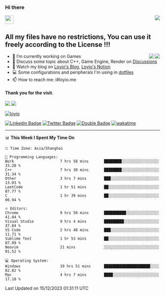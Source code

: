 <h3 align="left">Hi there</h3>
<img src='https://em-content.zobj.net/source/animated-noto-color-emoji/356/waving-hand_light-skin-tone_1f44b-1f3fb_1f3fb.gif' width='28' />
<a align="right" href="https://github.com/loyio/loyio/blob/master/STAR/README.md"><img align="right" src="https://img.shields.io/badge/LOYIO-STAR-green" /></a>

## All my files have no restrictions, You can use it freely according to the License !!!

<a href="https://github.com/loyio#gh-light-mode-only">
     <img align="right"  src="https://loy-readme.vercel.app/api/top-langs/?username=loyio&langs_count=6&hide=css,html,jupyter%20notebook" />
</a>

<a href="https://github.com/loyio#gh-dark-mode-only">
  <img align="right"  src="https://loy-readme.vercel.app/api/top-langs/?username=loyio&langs_count=6&theme=slateorange&hide=css,html,jupyter%20notebook" />
</a>



- 🔭 I’m currently working on Games
- 💬 Discuss some topic about C++, Game Engine, Render on [Discussions](https://github.com/loyio/loyio/discussions)
- 📔 Watch my blog on [Loyio's Blog](https://loyio.me), [Loyio's Notion](https://loyio.notion.site/loyio/Loyio-s-Dashboard-2f56bd29222a445ea9d9e8802a1ac83b)
- 💻 Some configurations and peripherals I'm using in [dotfiles](https://github.com/loyio/dotfiles)
- 📫 How to reach me: i#loyio.me


#### Thank you for the visit.
<img src="http://profile-counter.glitch.me/loyio/count.svg" />

<img src="https://loy-readme.vercel.app/api?username=loyio&show_icons=true&hide=stars&include_all_commits=true&hide_title=true&theme=slateorange" />

     

[![loyio](https://github-profile-trophy.vercel.app/?username=loyio&theme=onedark&column=4)](https://github.com/loyio)

[![Linkedin Badge](https://img.shields.io/badge/-@loyio-0077b5?style=flat-square&logo=Linkedin&logoColor=white&labelColor=0077b5&link=https://www.linkedin.com/in/loyio-hex-363172158/)](https://www.linkedin.com/in/loyio-hex-363172158/)
[![Twitter Badge](https://img.shields.io/badge/-@loyiome-000000?style=flat-square&labelColor=000000&logo=x&logoColor=white&link=https://twitter.com/loyiome)](https://twitter.com/loyiome)
[![Double Badge](https://img.shields.io/badge/@loyio-007722?style=flat&logo=Douban&logoColor=white)](https://www.douban.com/people/susmote)
[![wakatime](https://wakatime.com/badge/user/c0ddc104-5a20-41d1-ab9a-c4d9ea20a4d9.svg)](https://wakatime.com/@c0ddc104-5a20-41d1-ab9a-c4d9ea20a4d9)

-------
<!--START_SECTION:waka-->
📊 **This Week I Spent My Time On** 

```text
🕑︎ Time Zone: Asia/Shanghai

💬 Programming Languages: 
Work                     7 hrs 58 mins       ████████░░░░░░░░░░░░░░░░░   33.28 % 
C++                      7 hrs 30 mins       ████████░░░░░░░░░░░░░░░░░   31.34 % 
Other                    3 hrs 7 mins        ███░░░░░░░░░░░░░░░░░░░░░░   13.03 % 
LeetCode                 1 hr 51 mins        ██░░░░░░░░░░░░░░░░░░░░░░░   07.77 % 
C                        1 hr 39 mins        ██░░░░░░░░░░░░░░░░░░░░░░░   06.94 % 

🔥 Editors: 
Chrome                   9 hrs 50 mins       ██████████░░░░░░░░░░░░░░░   41.04 % 
Visual Studio            9 hrs 4 mins        █████████░░░░░░░░░░░░░░░░   37.84 % 
VS Code                  2 hrs 48 mins       ███░░░░░░░░░░░░░░░░░░░░░░   11.71 % 
Sublime Text             1 hr 53 mins        ██░░░░░░░░░░░░░░░░░░░░░░░   07.89 % 
Neovim                   21 mins             ░░░░░░░░░░░░░░░░░░░░░░░░░   01.52 % 

💻 Operating System: 
Windows                  19 hrs 51 mins      █████████████████████░░░░   82.82 % 
Mac                      4 hrs 7 mins        ████░░░░░░░░░░░░░░░░░░░░░   17.18 % 
```


 Last Updated on 15/12/2023 01:31:11 UTC
<!--END_SECTION:waka-->
